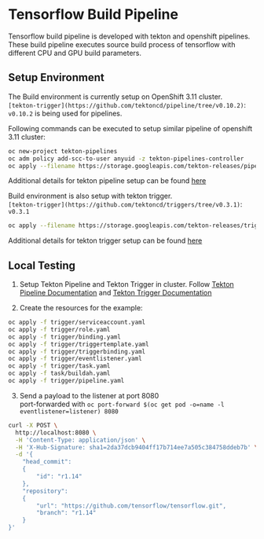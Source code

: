 # Tensorflow Build Pipeline

Tensorflow build pipeline is developed with tekton and openshift pipelines.<br>
These build pipeline executes source build process of tensorflow with different CPU and GPU build parameters.

## Setup Environment

The Build environment is currently setup on OpenShift 3.11 cluster.<br>
`[tekton-trigger](https://github.com/tektoncd/pipeline/tree/v0.10.2)`: `v0.10.2` is being used for pipelines.

Following commands can be executed to setup similar pipeline of openshift 3.11 cluster:

```bash
oc new-project tekton-pipelines
oc adm policy add-scc-to-user anyuid -z tekton-pipelines-controller
oc apply --filename https://storage.googleapis.com/tekton-releases/pipeline/previous/v0.10.2/release.yaml
```

Additional details for tekton pipeline setup can be found [here](https://github.com/tektoncd/pipeline/blob/v0.10.2/docs/install.md#installing-tekton-pipelines-on-openshiftminishift)

Build environment is also setup with tekton trigger.<br>
`[tekton-trigger](https://github.com/tektoncd/triggers/tree/v0.3.1)`: `v0.3.1`

```bash
oc apply --filename https://storage.googleapis.com/tekton-releases/triggers/previous/v0.3.0/release.yaml
```

Additional details for tekton trigger setup can be found [here](https://github.com/tektoncd/triggers/blob/v0.3.1/docs/install.md)

## Local Testing

1. Setup Tekton Pipeline and Tekton Trigger in cluster. Follow [Tekton Pipeline Documentation](https://github.com/tektoncd/pipeline/blob/master/docs/install.md) and [Tekton Trigger Documentation](https://github.com/tektoncd/triggers/blob/master/docs/install.md)

2. Create the resources for the example:

  ```bash
  oc apply -f trigger/serviceaccount.yaml
  oc apply -f trigger/role.yaml
  oc apply -f trigger/binding.yaml
  oc apply -f trigger/triggertemplate.yaml
  oc apply -f trigger/triggerbinding.yaml
  oc apply -f trigger/eventlistener.yaml
  oc apply -f trigger/task.yaml
  oc apply -f task/buildah.yaml
  oc apply -f trigger/pipeline.yaml
  ```

3. Send a payload to the listener at port 8080<br>
  port-forwarded with `oc port-forward $(oc get pod -o=name -l eventlistener=listener) 8080`

```bash
curl -X POST \
  http://localhost:8080 \
  -H 'Content-Type: application/json' \
  -H 'X-Hub-Signature: sha1=2da37dcb9404ff17b714ee7a505c384758ddeb7b' \
  -d '{
    "head_commit":
    {
        "id": "r1.14"
    },
    "repository":
    {
        "url": "https://github.com/tensorflow/tensorflow.git",
        "branch": "r1.14"
    }
}'
```
